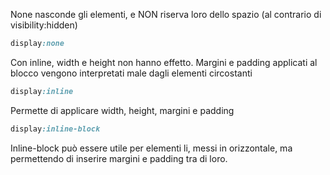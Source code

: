 None nasconde gli elementi, e NON riserva loro dello spazio (al contrario di visibility:hidden)
```css
display:none 
```

Con inline, width e height non hanno effetto. Margini e padding applicati al blocco vengono interpretati male dagli elementi circostanti
```css
display:inline 
```

Permette di applicare width, height, margini e padding
```css
display:inline-block
```

Inline-block può essere utile per elementi li, messi in orizzontale, ma permettendo di inserire margini e padding tra di loro.